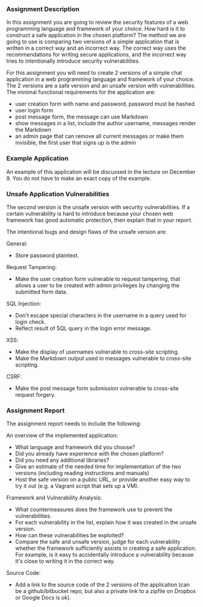 ### Assignment Description

In this assignment you are going to review the security features of a web programming language and framework of your choice. How hard is it to construct a safe application in the chosen platform? The method we are going to use is comparing two versions of a simple application that is written in a correct way and an incorrect way. The correct way uses the recommendations for writing secure applications, and the incorrect way tries to intentionally introduce security vulnerabilities.

For this assignment you will need to create 2 versions of a simple chat application in a web programming language and framework of your choice. The 2 versions are a safe version and an unsafe version with vulnerabilities. The minimal functional requirements for the application are:

- user creation form with name and password, password must be hashed
- user login form
- post message form, the message can use Markdown
- show messages in a list, include the author username, messages render the Markdown
- an admin page that can remove all current messages or make them invisible, the first user that signs up is the admin

### Example Application

An example of this application will be discussed in the lecture on December 9. You do not have to make an exact copy of the example.

### Unsafe Application Vulnerabilities

The second version is the unsafe version with security vulnerabilities. If a certain vulnerability is hard to introduce because your chosen web framework has good automatic protection, then explain that in your report.

The intentional bugs and design flaws of the unsafe version are:

General:

* Store password plaintext.

Request Tampering:

* Make the user creation form vulnerable to request tampering, that allows a user to be created with admin privileges by changing the submitted form data.

SQL Injection:

* Don't escape special characters in the username in a query used for login check.
* Reflect result of SQL query in the login error message.

XSS:

* Make the display of usernames vulnerable to cross-site scripting.
* Make the Markdown output used in messages vulnerable to cross-site scripting.

CSRF:

* Make the post message form submission vulnerable to cross-site request forgery.

### Assignment Report

The assignment report needs to include the following:

An overview of the implemented application:

* What language and framework did you choose?
* Did you already have experience with the chosen platform?
* Did you need any additional libraries?
* Give an estimate of the needed time for implementation of the two versions (including reading instructions and manuals)
* Host the safe version on a public URL, or provide another easy way to try it out (e.g. a Vagrant script that sets up a VM).

Framework and Vulnerability Analysis:

* What countermeasures does the framework use to prevent the vulnerabilities.
* For each vulnerability in the list, explain how it was created in the unsafe version.
* How can these vulnerabilities be exploited?
* Compare the safe and unsafe version, judge for each vulnerability whether the framework sufficiently assists in creating a safe application. For example, is it easy to accidentally introduce a vulnerability because it's close to writing it in the correct way.

Source Code:

* Add a link to the source code of the 2 versions of the application (can be a github/bitbucket repo, but also a private link to a zipfile on Dropbox or Google Docs is ok).
